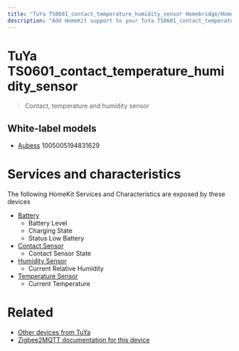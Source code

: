 ```yaml
---
title: "TuYa TS0601_contact_temperature_humidity_sensor Homebridge/HomeKit integration"
description: "Add HomeKit support to your TuYa TS0601_contact_temperature_humidity_sensor, using Homebridge, Zigbee2MQTT and homebridge-z2m."
---
```

<!---
This file has been GENERATED using src/docgen/docgen.ts
DO NOT EDIT THIS FILE MANUALLY!
-->
# TuYa TS0601_contact_temperature_humidity_sensor
> Contact, temperature and humidity sensor


## White-label models
* [Aubess](../index.md#aubess) 1005005194831629

# Services and characteristics
The following HomeKit Services and Characteristics are exposed by
these devices

* [Battery](../../battery.md)
  * Battery Level
  * Charging State
  * Status Low Battery
* [Contact Sensor](../../sensors.md)
  * Contact Sensor State
* [Humidity Sensor](../../sensors.md)
  * Current Relative Humidity
* [Temperature Sensor](../../sensors.md)
  * Current Temperature


# Related
* [Other devices from TuYa](../index.md#tuya)
* [Zigbee2MQTT documentation for this device](https://www.zigbee2mqtt.io/devices/TS0601_contact_temperature_humidity_sensor.html)